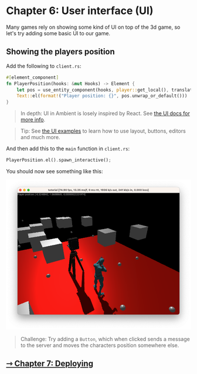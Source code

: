# Chapter 6: User interface (UI)

Many games rely on showing some kind of UI on top of the 3d game, so let's try adding some basic UI to our game.

## Showing the players position

Add the following to `client.rs`:

```rust
#[element_component]
fn PlayerPosition(hooks: &mut Hooks) -> Element {
    let pos = use_entity_component(hooks, player::get_local(), translation());
    Text::el(format!("Player position: {}", pos.unwrap_or_default()))
}
```

> In depth: UI in Ambient is losely inspired by React. See [the UI docs for more info](../../reference/ui.md).

> Tip: See [the UI examples](https://github.com/AmbientRun/Ambient/tree/main/guest/rust/examples/ui) to learn
> how to use layout, buttons, editors and much more.

And then add this to the `main` function in `client.rs`:

```rust
PlayerPosition.el().spawn_interactive();
```

You should now see something like this:

![UI](ui.png)

> Challenge: Try adding a `Button`, which when clicked sends a message to the server and moves the characters position somewhere else.

## [ ⇾ Chapter 7: Deploying](./7_deploying.md)
